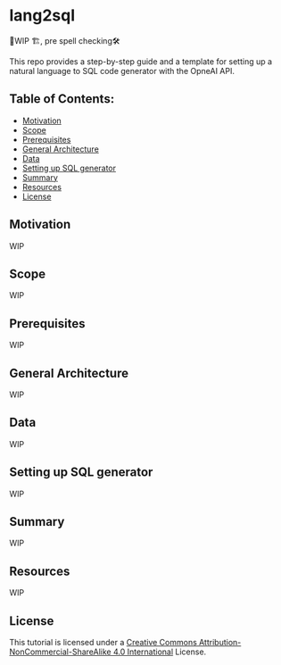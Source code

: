 # lang2sql

🚧WIP 🏗️, pre spell checking🛠️

This repo provides a step-by-step guide and a template for setting up a natural language to SQL code generator with the OpneAI API.

## Table of Contents:
- [Motivation](https://github.com/RamiKrispin/lang2sql#motivation)
- [Scope](https://github.com/RamiKrispin/lang2sql#scope)
- [Prerequisites](https://github.com/RamiKrispin/lang2sql#prerequisites)
- [General Architecture](https://github.com/RamiKrispin/lang2sql#general-architecture)
- [Data](https://github.com/RamiKrispin/lang2sql#data)
- [Setting up SQL generator](https://github.com/RamiKrispin/lang2sql#setting-up-sql-generator)
- [Summary](https://github.com/RamiKrispin/lang2sql#summary)
- [Resources](https://github.com/RamiKrispin/lang2sql#resources)
- [License](https://github.com/RamiKrispin/lang2sql#license)


## Motivation

WIP

## Scope

WIP

## Prerequisites

WIP

## General Architecture

WIP

## Data

WIP

## Setting up SQL generator

WIP

## Summary

WIP

## Resources

WIP

## License

This tutorial is licensed under a [Creative Commons Attribution-NonCommercial-ShareAlike 4.0 International](https://creativecommons.org/licenses/by-nc-sa/4.0/) License.

